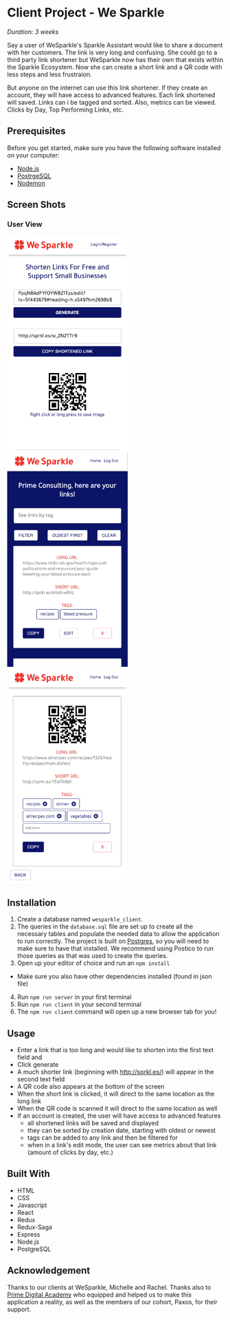 # Client Project - We Sparkle

_Duration: 3 weeks_

Say a user of WeSparkle's Sparkle Assistant would like to share a document with her customers.
The link is very long and confusing. She could go to a third party link shortener but WeSparkle now has their own that exists within the Sparkle Ecosystem.
Now she can create a short link and a QR code with less steps and less frustraion.

But anyone on the internet can use this link shortener. If they create an account, they will have access to advanced features. Each link shortened will saved. Links can i be tagged and sorted.
Also, metrics can be viewed. Clicks by Day, Top Performing Links, etc.

## Prerequisites

Before you get started, make sure you have the following software installed on your computer:

- [Node.js](https://nodejs.org/en/)
- [PostrgeSQL](https://www.postgresql.org/)
- [Nodemon](https://nodemon.io/)

## Screen Shots

### User View
![Main Page - A shortened link](documentation/images/mainShortenedLink.png)
![Logged in - Saved links](documentation/images/savedLinks.png)
![Logged in - Details of one link](documentation/images/linkDetails.png)

## Installation

1. Create a database named `wesparkle_client`.
2. The queries in the `database.sql` file are set up to create all the necessary tables and populate the needed data to allow the application to run correctly. The project is built on [Postgres](https://www.postgresql.org/download/), so you will need to make sure to have that installed. We recommend using Postico to run those queries as that was used to create the queries. 
3. Open up your editor of choice and run an `npm install`
- Make sure you also have other dependencies installed (found in json file)
4. Run `npm run server` in your first terminal
5. Run `npm run client` in your second terminal
6. The `npm run client` command will open up a new browser tab for you!

## Usage

- Enter a link that is too long and would like to shorten into the first text field and 
- Click generate
- A much shorter link (beginning with http://sprkl.es/) will appear in the second text field
- A QR code also appears at the bottom of the screen
- When the short link is clicked, it will direct to the same location as the long link
- When the QR code is scanned it will direct to the same location as well
- If an account is created, the user will have access to advanced features
    - all shortened links will be saved and displayed
    - they can be sorted by creation date, starting with oldest or newest
    - tags can be added to any link and then be filtered for
    - when in a link's edit mode, the user can see metrics about that link (amount of clicks by day, etc.)

## Built With
- HTML
- CSS
- Javascript
- React
- Redux
- Redux-Saga
- Express
- Node.js
- PostgreSQL

## Acknowledgement
Thanks to our clients at WeSparkle, Michelle and Rachel. Thanks also to [Prime Digital Academy](www.primeacademy.io) who equipped and helped us to make this application a reality, as well as the members of our cohort, Paxos, for their support.
